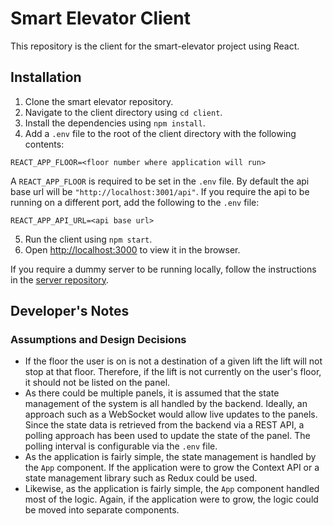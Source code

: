 # Smart Elevator Client

This repository is the client for the smart-elevator project using React.

## Installation

1. Clone the smart elevator repository.
2. Navigate to the client directory using `cd client`.
3. Install the dependencies using `npm install`.
4. Add a `.env` file to the root of the client directory with the following contents:

```
REACT_APP_FLOOR=<floor number where application will run>
```

A `REACT_APP_FLOOR` is required to be set in the `.env` file.
By default the api base url will be `"http://localhost:3001/api"`. If you require the api
to be running on a different port, add the following to the `.env` file:

```
REACT_APP_API_URL=<api base url>
```

5. Run the client using `npm start`.
6. Open [http://localhost:3000](http://localhost:3000) to view it in the browser.

If you require a dummy server to be running locally, follow the instructions in the [server repository](../server/README.md).

## Developer's Notes

### Assumptions and Design Decisions

- If the floor the user is on is not a destination of a given lift the lift will not stop at that floor. Therefore, if the lift is not currently on the user's floor, it should not be listed on the panel.
- As there could be multiple panels, it is assumed that the state management of the system is all handled by the backend. Ideally, an approach such as a WebSocket would allow live updates to the panels. Since the state data is retrieved from the backend via a REST API, a polling approach has been used to update the state of the panel. The polling interval is configurable via the `.env` file.
- As the application is fairly simple, the state management is handled by the `App` component. If the application were to grow the Context API or a state management library such as Redux could be used.
- Likewise, as the application is fairly simple, the `App` component handled most of the logic. Again, if the application were to grow, the logic could be moved into separate components.
